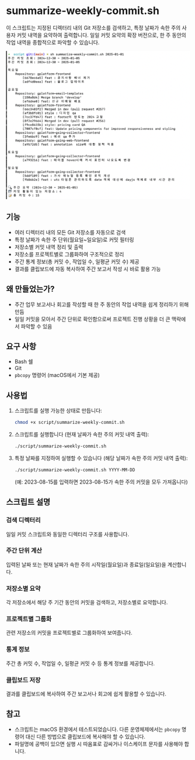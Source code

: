 # summarize-weekly-commit.sh

이 스크립트는 지정된 디렉터리 내의 Git 저장소를 검색하고, 특정 날짜가 속한 주의 사용자 커밋 내역을 요약하여 출력합니다. 일일 커밋 요약의 확장 버전으로, 한 주 동안의 작업 내역을 종합적으로 파악할 수 있습니다.

![summarize-weekly-commit_example](/public/images/summarize-weekly-commit_example.png)

## 기능

- 여러 디렉터리 내의 모든 Git 저장소를 자동으로 검색
- 특정 날짜가 속한 주 단위(월요일~일요일)로 커밋 필터링
- 저장소별 커밋 내역 정리 및 출력
- 저장소를 프로젝트별로 그룹화하여 구조적으로 정리
- 주간 통계 정보(총 커밋 수, 작업일 수, 일평균 커밋 수) 제공
- 결과를 클립보드에 자동 복사하여 주간 보고서 작성 시 바로 활용 가능

## 왜 만들었는가?

- 주간 업무 보고서나 회고를 작성할 때 한 주 동안의 작업 내역을 쉽게 정리하기 위해 만듬
- 일일 커밋을 모아서 주간 단위로 확인함으로써 프로젝트 진행 상황을 더 큰 맥락에서 파악할 수 있음

## 요구 사항

- Bash 쉘
- Git
- `pbcopy` 명령어 (macOS에서 기본 제공)

## 사용법

1. 스크립트를 실행 가능한 상태로 만듭니다:

   ```bash
   chmod +x script/summarize-weekly-commit.sh
   ```

2. 스크립트를 실행합니다 (현재 날짜가 속한 주의 커밋 내역 출력):

   ```bash
   ./script/summarize-weekly-commit.sh
   ```

3. 특정 날짜를 지정하여 실행할 수 있습니다 (해당 날짜가 속한 주의 커밋 내역 출력):

   ```bash
   ./script/summarize-weekly-commit.sh YYYY-MM-DD
   ```

   (예: 2023-08-15를 입력하면 2023-08-15가 속한 주의 커밋을 모두 가져옵니다)

## 스크립트 설명

### 검색 디렉터리

일일 커밋 스크립트와 동일한 디렉터리 구조를 사용합니다.

### 주간 단위 계산

입력된 날짜 또는 현재 날짜가 속한 주의 시작일(월요일)과 종료일(일요일)을 계산합니다.

### 저장소별 요약

각 저장소에서 해당 주 기간 동안의 커밋을 검색하고, 저장소별로 요약합니다.

### 프로젝트별 그룹화

관련 저장소의 커밋을 프로젝트별로 그룹화하여 보여줍니다.

### 통계 정보

주간 총 커밋 수, 작업일 수, 일평균 커밋 수 등 통계 정보를 제공합니다.

### 클립보드 저장

결과를 클립보드에 복사하여 주간 보고서나 회고에 쉽게 활용할 수 있습니다.

## 참고

- 스크립트는 macOS 환경에서 테스트되었습니다. 다른 운영체제에서는 `pbcopy` 명령어 대신 다른 방법으로 클립보드에 복사해야 할 수 있습니다.
- 파일명에 공백이 있으면 실행 시 따옴표로 감싸거나 이스케이프 문자를 사용해야 합니다.
